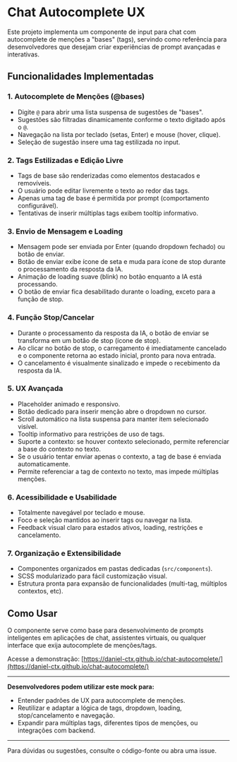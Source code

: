 # Chat Autocomplete UX

Este projeto implementa um componente de input para chat com autocomplete de menções a "bases" (tags), servindo como referência para desenvolvedores que desejam criar experiências de prompt avançadas e interativas.

## Funcionalidades Implementadas

### 1. **Autocomplete de Menções (@bases)**
- Digite `@` para abrir uma lista suspensa de sugestões de "bases".
- Sugestões são filtradas dinamicamente conforme o texto digitado após o `@`.
- Navegação na lista por teclado (setas, Enter) e mouse (hover, clique).
- Seleção de sugestão insere uma tag estilizada no input.

### 2. **Tags Estilizadas e Edição Livre**
- Tags de base são renderizadas como elementos destacados e removíveis.
- O usuário pode editar livremente o texto ao redor das tags.
- Apenas uma tag de base é permitida por prompt (comportamento configurável).
- Tentativas de inserir múltiplas tags exibem tooltip informativo.

### 3. **Envio de Mensagem e Loading**
- Mensagem pode ser enviada por Enter (quando dropdown fechado) ou botão de enviar.
- Botão de enviar exibe ícone de seta e muda para ícone de stop durante o processamento da resposta da IA.
- Animação de loading suave (blink) no botão enquanto a IA está processando.
- O botão de enviar fica desabilitado durante o loading, exceto para a função de stop.

### 4. **Função Stop/Cancelar**
- Durante o processamento da resposta da IA, o botão de enviar se transforma em um botão de stop (ícone de stop).
- Ao clicar no botão de stop, o carregamento é imediatamente cancelado e o componente retorna ao estado inicial, pronto para nova entrada.
- O cancelamento é visualmente sinalizado e impede o recebimento da resposta da IA.

### 5. **UX Avançada**
- Placeholder animado e responsivo.
- Botão dedicado para inserir menção abre o dropdown no cursor.
- Scroll automático na lista suspensa para manter item selecionado visível.
- Tooltip informativo para restrições de uso de tags.
- Suporte a contexto: se houver contexto selecionado, permite referenciar a base do contexto no texto.
- Se o usuário tentar enviar apenas o contexto, a tag de base é enviada automaticamente.
- Permite referenciar a tag de contexto no texto, mas impede múltiplas menções.

### 6. **Acessibilidade e Usabilidade**
- Totalmente navegável por teclado e mouse.
- Foco e seleção mantidos ao inserir tags ou navegar na lista.
- Feedback visual claro para estados ativos, loading, restrições e cancelamento.

### 7. **Organização e Extensibilidade**
- Componentes organizados em pastas dedicadas (`src/components`).
- SCSS modularizado para fácil customização visual.
- Estrutura pronta para expansão de funcionalidades (multi-tag, múltiplos contextos, etc).

## Como Usar

O componente serve como base para desenvolvimento de prompts inteligentes em aplicações de chat, assistentes virtuais, ou qualquer interface que exija autocomplete de menções/tags. 

Acesse a demonstração: [https://daniel-ctx.github.io/chat-autocomplete/](https://daniel-ctx.github.io/chat-autocomplete/)

---

**Desenvolvedores podem utilizar este mock para:**
- Entender padrões de UX para autocomplete de menções.
- Reutilizar e adaptar a lógica de tags, dropdown, loading, stop/cancelamento e navegação.
- Expandir para múltiplas tags, diferentes tipos de menções, ou integrações com backend.

---

Para dúvidas ou sugestões, consulte o código-fonte ou abra uma issue.
